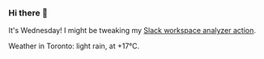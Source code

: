 ### Hi there :wave:

It's Wednesday! I might be tweaking my [Slack workspace analyzer action](https://github.com/bewuethr/slack-analyzer).

Weather in Toronto: light rain, at +17°C.
